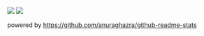 ![](https://github-readme-stats.vercel.app/api?username=thara&show_icons=true&line_height=40)
![](https://github-readme-stats.vercel.app/api/top-langs/?username=thara)

powered by https://github.com/anuraghazra/github-readme-stats
